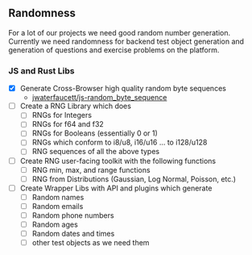 ## Randomness

For a lot of our projects we need good random number generation.
Currently we need randomness for backend test object generation and generation of questions and exercise problems on the platform.


### JS and Rust Libs

- [x] Generate Cross-Browser high quality random byte sequences
  -  [jwaterfaucett/js-random_byte_sequence](https://github.com/jwaterfaucett/js-random_byte_sequence)
- [ ] Create a RNG Library which does
  - [ ] RNGs for Integers
  - [ ] RNGs for f64 and f32
  - [ ] RNGs for Booleans (essentially 0 or 1)
  - [ ] RNGs which conform to i8/u8, i16/u16 ... to i128/u128
  - [ ] RNG sequences of all the above types
- [ ] Create RNG user-facing toolkit with the following functions
  - [ ] RNG min, max, and range functions
  - [ ] RNG from Distributions (Gaussian, Log Normal, Poisson, etc.)
- [ ] Create Wrapper Libs with API and plugins which generate
  - [ ] Random names
  - [ ] Random emails
  - [ ] Random phone numbers
  - [ ] Random ages
  - [ ] Random dates and times
  - [ ] other test objects as we need them
